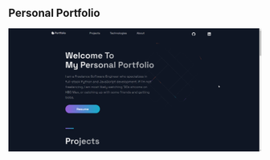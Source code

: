 ## Personal Portfolio

![Portfolio Website](https://github.com/lfdeleon98/js_portfolio/blob/master/public/images/chrome_2dQGteEkg6.png)
